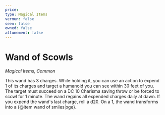 ```yaml
---
price: 
type: Magical Items
vermun: false
seen: false
owned: false
attunement: false
---
```

# Wand of Scowls

*Magical Items, Common*

This wand has 3 charges. While holding it, you can use an action to expend 1 of its charges and target a humanoid you can see within 30 feet of you. The target must succeed on a DC 10 Charisma saving throw or be forced to scowl for 1 minute. The wand regains all expended charges daily at dawn. If you expend the wand's last charge, roll a d20. On a 1, the wand transforms into a {@item wand of smiles|xge}.
